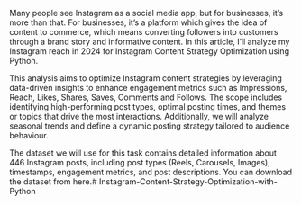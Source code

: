 Many people see Instagram as a social media app, but for businesses, it’s more than that. For businesses, it’s a platform which gives the idea of content to commerce, which means converting followers into customers through a brand story and informative content. In this article, I’ll analyze my Instagram reach in 2024 for Instagram Content Strategy Optimization using Python.

This analysis aims to optimize Instagram content strategies by leveraging data-driven insights to enhance engagement metrics such as Impressions, Reach, Likes, Shares, Saves, Comments and Follows. The scope includes identifying high-performing post types, optimal posting times, and themes or topics that drive the most interactions. Additionally, we will analyze seasonal trends and define a dynamic posting strategy tailored to audience behaviour.

The dataset we will use for this task contains detailed information about 446 Instagram posts, including post types (Reels, Carousels, Images), timestamps, engagement metrics, and post descriptions. You can download the dataset from here.# Instagram-Content-Strategy-Optimization-with-Python
